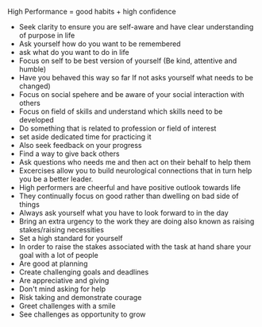 High Performance = good habits + high confidence

- Seek clarity to ensure you are  self-aware and have clear understanding of purpose in life
- Ask yourself how do you want to be remembered
- ask what do you want to do in life 
- Focus on self to be best version of yourself (Be kind, attentive and humble)
- Have you behaved this way so far If not asks yourself what needs to be changed)
- Focus on social spehere and be aware of your social interaction with others 
- Focus on field of skills and understand which skills need to be developed 
- Do something that is related to profession or field of interest
- set aside dedicated time for practicing it 
- Also seek feedback on your progress
- Find a way to give back others 
- Ask questions who needs me and then act on their behalf to help them 
- Excercises allow you to build neurological connections that in turn help you be a better leader.
- High performers are cheerful and have positive outlook towards life
- They continually focus on good rather than dwelling on bad side of things 
- Always ask yourself what you have to look forward to in the day 
- Bring an extra urgency to the work they are doing also known as raising stakes/raising necessities
- Set a high standard for yourself
- In order to raise the stakes associated with the task at hand share your goal with a lot of people
- Are good at planning
- Create challenging goals and deadlines
- Are appreciative and giving
- Don't mind asking for help
- Risk taking and demonstrate courage 
- Greet challenges with a smile 
- See challenges as opportunity to grow